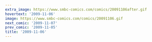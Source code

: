 ```yaml
---
extra_image: https://www.smbc-comics.com/comics/20091106after.gif
hovertext: '2009-11-06'
image: https://www.smbc-comics.com/comics/20091106.gif
next_comic: '2009-11-07'
prev_comic: '2009-11-05'
title: '2009-11-06'
---
```


